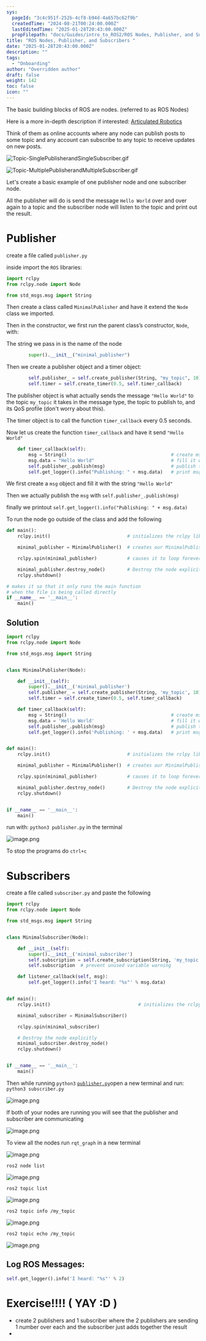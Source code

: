```yaml
---
sys:
  pageId: "3c4c951f-252b-4cf8-b94d-4a657bc62f9b"
  createdTime: "2024-08-21T00:24:00.000Z"
  lastEditedTime: "2025-01-28T20:43:00.000Z"
  propFilepath: "docs/Guides/intro_to_ROS2/ROS Nodes, Publisher, and Subscribers .md"
title: "ROS Nodes, Publisher, and Subscribers "
date: "2025-01-28T20:43:00.000Z"
description: ""
tags:
  - "Onboarding"
author: "Overridden author"
draft: false
weight: 142
toc: false
icon: ""
---
```


The basic building blocks of ROS are nodes. (referred to as ROS Nodes)

Here is a more in-depth description if interested: [Articulated Robotics](https://articulatedrobotics.xyz/tutorials/ready-for-ros/ros-overview#2-nodes)

Think of them as online accounts where any node can publish posts to some topic and any account can subscribe to any topic to receive updates on new posts.

![Topic-SinglePublisherandSingleSubscriber.gif](https://docs.ros.org/en/humble/_images/Topic-SinglePublisherandSingleSubscriber.gif)

![Topic-MultiplePublisherandMultipleSubscriber.gif](https://docs.ros.org/en/humble/_images/Topic-MultiplePublisherandMultipleSubscriber.gif)

Let's create a basic example of one publisher node and one subscriber node.

All the publisher will do is send the message `Hello World` over and over again to a topic and the subscriber node will listen to the topic and print out the result.

# Publisher

create a file called `publisher.py` 

inside import the `ROS` libraries:

```python
import rclpy
from rclpy.node import Node

from std_msgs.msg import String
```

Then create a class called `MinimalPublisher` and have it extend the `Node` class we imported.

Then in the constructor, we first run the parent class’s constructor, `Node`, with:

The string we pass in is the name of the node

```python
        super().__init__("minimal_publisher")
```

Then we create a publisher object and a timer object:

```python
        self.publisher_ = self.create_publisher(String, "my_topic", 10)
        self.timer = self.create_timer(0.5, self.timer_callback)
```

The publisher object is what actually sends the message `"Hello World"` to the topic `my_topic` it takes in the message type, the topic to publish to, and its QoS profile (don't worry about this).

The timer object is to call the function `timer_callback` every 0.5 seconds.

Now let us create the function `timer_callback` and have it send `"Hello World"`

```python
    def timer_callback(self):
        msg = String()                                      # create msg object
        msg.data = "Hello World"                            # fill it with data
        self.publisher_.publish(msg)                        # publish the message
        self.get_logger().info("Publishing: " + msg.data)   # print msg
```

We first create a `msg` object and fill it with the string `"Hello World"`

Then we actually publish the `msg` with `self.publisher_.publish(msg)`

finally we printout `self.get_logger().info("Publishing: " + msg.data)`

To run the node go outside of the class and add the following

```python
def main():
    rclpy.init()                            # initializes the rclpy library

    minimal_publisher = MinimalPublisher()  # creates our MinimalPublisher object

    rclpy.spin(minimal_publisher)           # causes it to loop forever

    minimal_publisher.destroy_node()        # Destroy the node explicitly
    rclpy.shutdown()

# makes it so that it only runs the main function
# when the file is being called directly
if __name__ == '__main__': 
    main()
```

## Solution

```python
import rclpy
from rclpy.node import Node

from std_msgs.msg import String


class MinimalPublisher(Node):

    def __init__(self):
        super().__init__('minimal_publisher')
        self.publisher_ = self.create_publisher(String, 'my_topic', 10)
        self.timer = self.create_timer(0.5, self.timer_callback)

    def timer_callback(self):
        msg = String()                                      # create msg object
        msg.data = 'Hello World'                            # fill it with data
        self.publisher_.publish(msg)                        # publish the message
        self.get_logger().info('Publishing: ' + msg.data)   # print msg


def main():
    rclpy.init()                            # initializes the rclpy library

    minimal_publisher = MinimalPublisher()  # creates our MinimalPublisher object

    rclpy.spin(minimal_publisher)           # causes it to loop forever

    minimal_publisher.destroy_node()        # Destroy the node explicitly
    rclpy.shutdown()


if __name__ == '__main__':
    main()
```

run with: `python3 publisher.py` in the terminal

![image.png](https://prod-files-secure.s3.us-west-2.amazonaws.com/d518164a-d88e-44d1-a4ee-3adb3bd8bce0/9214accb-ad5b-44f1-a31c-b3167c59138b/image.png?X-Amz-Algorithm=AWS4-HMAC-SHA256&X-Amz-Content-Sha256=UNSIGNED-PAYLOAD&X-Amz-Credential=ASIAZI2LB466WZYOJRV2%2F20250321%2Fus-west-2%2Fs3%2Faws4_request&X-Amz-Date=20250321T210712Z&X-Amz-Expires=3600&X-Amz-Security-Token=IQoJb3JpZ2luX2VjEFUaCXVzLXdlc3QtMiJGMEQCIDTBCd%2FaLDHXMGYu0YM79wALBloUt8v%2BQRsB2%2F4DZ4zQAiAwquGliiSKSBKr2rNsg8Xm0EMlNtivjaUJEfzLVU4TMCqIBAit%2F%2F%2F%2F%2F%2F%2F%2F%2F%2F8BEAAaDDYzNzQyMzE4MzgwNSIMHTK4g2nLnhiS0LQYKtwDswB2QhHZfY0uu%2B4IwkwBC10bMb6abN%2FEer7NEymJxfht9dksxHW4zPxAdYAvTCXQVdNMWPAsPsMu0jdhnGAQTjKcW%2BpY00rSj7SGCGz4SAvbgIZEKZ%2BAy7bOC926MBge4l4lkihaNRvHNJxWNIgGoTy7JXK%2FYa7Giy9Pzi9GJJEn44EDPw1dKIwR0%2FVDTflD7nEmwEgovxdkIFgUk4cGp9E6RnKa1znV5Wk2A6XmxjtpJC2u65oc%2FRdCHVJJO%2BxzFSfNkVs%2Bj3zW8gz8KxO%2FmPCK0tVfa9x%2Bf5OzNYNM4LQ1V2vR%2BY%2FSy%2BR6u9F8mi0yBW7z4%2FeI8upsXivDozsUKofWRR8rUc7JLl%2BkfEZUA6aKt%2FmHWoUw9KhIJcgS1iMVyP829hF%2BaMZA65YXuaWdVhIGUyIC1GfGvnDyVJwNmXFMu%2BbEKjG1TrQDclqLy8Aec5pK%2FEPyFiTJu9oJeuI5sHROdcAbxlkYlgwC88OBI1iYxuBoRiZEuKLkpADnXPlvr6n9%2FhFdBPsIRYt4rXqaJE9IF%2F0aJ0HyF0QAHlPEEgAelwD2juN1cFQGzlrf6sbHFGIN2ht5XX9yqvAl%2Fmv%2B8UcGYy6xiqgyh99VH5%2F6pTH78fItfZnZKS0Q46cw4ZP3vgY6pgEJGH5rh77UWUmhdUmp9lgzdGqOGTkv8nzMtnKRqinyZmEedjCBcJ1UAebsFXFdNnqCvoP8W47eTuzHNJgyN8F1qs5a3WwPPY9zrTsMZpvZPGVk%2FWIhnNTKISNnIdhj8xiYBF%2FJEQ219gS8JDw81Vq3mCa0xA4P3so2eDazJ9wWSg%2FPUsJ%2FVIo7gXZkaoLAXpBoIEWfFqSHFEUJ2LoTOjrwa9Vfpylk&X-Amz-Signature=3984bd9a9dc0108d3721fa9521e0ed25e6a3b606478f7f131a13f22d8043981a&X-Amz-SignedHeaders=host&x-id=GetObject)

To stop the programs do `ctrl+c`

# Subscribers

create a file called `subscriber.py` and paste the following

```python
import rclpy
from rclpy.node import Node

from std_msgs.msg import String


class MinimalSubscriber(Node):

    def __init__(self):
        super().__init__('minimal_subscriber')
        self.subscription = self.create_subscription(String, 'my_topic', self.listener_callback, 10)
        self.subscription  # prevent unused variable warning

    def listener_callback(self, msg):
        self.get_logger().info('I heard: "%s"' % msg.data)


def main():
    rclpy.init()                                # initializes the rclpy library

    minimal_subscriber = MinimalSubscriber()

    rclpy.spin(minimal_subscriber)

    # Destroy the node explicitly
    minimal_subscriber.destroy_node()
    rclpy.shutdown()


if __name__ == '__main__':
    main()
```

Then while running `python3` [`publisher.py`](http://publisher.py/)open a new terminal and run: `python3 subscriber.py` 

![image.png](https://prod-files-secure.s3.us-west-2.amazonaws.com/d518164a-d88e-44d1-a4ee-3adb3bd8bce0/611fccf2-c738-4dbd-94e9-98f209092866/image.png?X-Amz-Algorithm=AWS4-HMAC-SHA256&X-Amz-Content-Sha256=UNSIGNED-PAYLOAD&X-Amz-Credential=ASIAZI2LB466WZYOJRV2%2F20250321%2Fus-west-2%2Fs3%2Faws4_request&X-Amz-Date=20250321T210712Z&X-Amz-Expires=3600&X-Amz-Security-Token=IQoJb3JpZ2luX2VjEFUaCXVzLXdlc3QtMiJGMEQCIDTBCd%2FaLDHXMGYu0YM79wALBloUt8v%2BQRsB2%2F4DZ4zQAiAwquGliiSKSBKr2rNsg8Xm0EMlNtivjaUJEfzLVU4TMCqIBAit%2F%2F%2F%2F%2F%2F%2F%2F%2F%2F8BEAAaDDYzNzQyMzE4MzgwNSIMHTK4g2nLnhiS0LQYKtwDswB2QhHZfY0uu%2B4IwkwBC10bMb6abN%2FEer7NEymJxfht9dksxHW4zPxAdYAvTCXQVdNMWPAsPsMu0jdhnGAQTjKcW%2BpY00rSj7SGCGz4SAvbgIZEKZ%2BAy7bOC926MBge4l4lkihaNRvHNJxWNIgGoTy7JXK%2FYa7Giy9Pzi9GJJEn44EDPw1dKIwR0%2FVDTflD7nEmwEgovxdkIFgUk4cGp9E6RnKa1znV5Wk2A6XmxjtpJC2u65oc%2FRdCHVJJO%2BxzFSfNkVs%2Bj3zW8gz8KxO%2FmPCK0tVfa9x%2Bf5OzNYNM4LQ1V2vR%2BY%2FSy%2BR6u9F8mi0yBW7z4%2FeI8upsXivDozsUKofWRR8rUc7JLl%2BkfEZUA6aKt%2FmHWoUw9KhIJcgS1iMVyP829hF%2BaMZA65YXuaWdVhIGUyIC1GfGvnDyVJwNmXFMu%2BbEKjG1TrQDclqLy8Aec5pK%2FEPyFiTJu9oJeuI5sHROdcAbxlkYlgwC88OBI1iYxuBoRiZEuKLkpADnXPlvr6n9%2FhFdBPsIRYt4rXqaJE9IF%2F0aJ0HyF0QAHlPEEgAelwD2juN1cFQGzlrf6sbHFGIN2ht5XX9yqvAl%2Fmv%2B8UcGYy6xiqgyh99VH5%2F6pTH78fItfZnZKS0Q46cw4ZP3vgY6pgEJGH5rh77UWUmhdUmp9lgzdGqOGTkv8nzMtnKRqinyZmEedjCBcJ1UAebsFXFdNnqCvoP8W47eTuzHNJgyN8F1qs5a3WwPPY9zrTsMZpvZPGVk%2FWIhnNTKISNnIdhj8xiYBF%2FJEQ219gS8JDw81Vq3mCa0xA4P3so2eDazJ9wWSg%2FPUsJ%2FVIo7gXZkaoLAXpBoIEWfFqSHFEUJ2LoTOjrwa9Vfpylk&X-Amz-Signature=9520d9b614772d1cc024a48e994ab56520563dc0b2f1d6a2ce71f2ff5b31e967&X-Amz-SignedHeaders=host&x-id=GetObject)

If both of your nodes are running you will see that the publisher and subscriber are communicating

![image.png](https://prod-files-secure.s3.us-west-2.amazonaws.com/d518164a-d88e-44d1-a4ee-3adb3bd8bce0/eea428b5-1cf0-43bb-a30b-81cbaf6c5c78/image.png?X-Amz-Algorithm=AWS4-HMAC-SHA256&X-Amz-Content-Sha256=UNSIGNED-PAYLOAD&X-Amz-Credential=ASIAZI2LB466WZYOJRV2%2F20250321%2Fus-west-2%2Fs3%2Faws4_request&X-Amz-Date=20250321T210712Z&X-Amz-Expires=3600&X-Amz-Security-Token=IQoJb3JpZ2luX2VjEFUaCXVzLXdlc3QtMiJGMEQCIDTBCd%2FaLDHXMGYu0YM79wALBloUt8v%2BQRsB2%2F4DZ4zQAiAwquGliiSKSBKr2rNsg8Xm0EMlNtivjaUJEfzLVU4TMCqIBAit%2F%2F%2F%2F%2F%2F%2F%2F%2F%2F8BEAAaDDYzNzQyMzE4MzgwNSIMHTK4g2nLnhiS0LQYKtwDswB2QhHZfY0uu%2B4IwkwBC10bMb6abN%2FEer7NEymJxfht9dksxHW4zPxAdYAvTCXQVdNMWPAsPsMu0jdhnGAQTjKcW%2BpY00rSj7SGCGz4SAvbgIZEKZ%2BAy7bOC926MBge4l4lkihaNRvHNJxWNIgGoTy7JXK%2FYa7Giy9Pzi9GJJEn44EDPw1dKIwR0%2FVDTflD7nEmwEgovxdkIFgUk4cGp9E6RnKa1znV5Wk2A6XmxjtpJC2u65oc%2FRdCHVJJO%2BxzFSfNkVs%2Bj3zW8gz8KxO%2FmPCK0tVfa9x%2Bf5OzNYNM4LQ1V2vR%2BY%2FSy%2BR6u9F8mi0yBW7z4%2FeI8upsXivDozsUKofWRR8rUc7JLl%2BkfEZUA6aKt%2FmHWoUw9KhIJcgS1iMVyP829hF%2BaMZA65YXuaWdVhIGUyIC1GfGvnDyVJwNmXFMu%2BbEKjG1TrQDclqLy8Aec5pK%2FEPyFiTJu9oJeuI5sHROdcAbxlkYlgwC88OBI1iYxuBoRiZEuKLkpADnXPlvr6n9%2FhFdBPsIRYt4rXqaJE9IF%2F0aJ0HyF0QAHlPEEgAelwD2juN1cFQGzlrf6sbHFGIN2ht5XX9yqvAl%2Fmv%2B8UcGYy6xiqgyh99VH5%2F6pTH78fItfZnZKS0Q46cw4ZP3vgY6pgEJGH5rh77UWUmhdUmp9lgzdGqOGTkv8nzMtnKRqinyZmEedjCBcJ1UAebsFXFdNnqCvoP8W47eTuzHNJgyN8F1qs5a3WwPPY9zrTsMZpvZPGVk%2FWIhnNTKISNnIdhj8xiYBF%2FJEQ219gS8JDw81Vq3mCa0xA4P3so2eDazJ9wWSg%2FPUsJ%2FVIo7gXZkaoLAXpBoIEWfFqSHFEUJ2LoTOjrwa9Vfpylk&X-Amz-Signature=b296b939c61ce2b0c9e12ea07eb7abe40134c3cd13ec9b06f384a1be66307ee6&X-Amz-SignedHeaders=host&x-id=GetObject)

To view all the nodes run `rqt_graph` in a new terminal

![image.png](https://prod-files-secure.s3.us-west-2.amazonaws.com/d518164a-d88e-44d1-a4ee-3adb3bd8bce0/1d98e964-4318-4d62-b5c4-8c8f78368598/image.png?X-Amz-Algorithm=AWS4-HMAC-SHA256&X-Amz-Content-Sha256=UNSIGNED-PAYLOAD&X-Amz-Credential=ASIAZI2LB466WZYOJRV2%2F20250321%2Fus-west-2%2Fs3%2Faws4_request&X-Amz-Date=20250321T210712Z&X-Amz-Expires=3600&X-Amz-Security-Token=IQoJb3JpZ2luX2VjEFUaCXVzLXdlc3QtMiJGMEQCIDTBCd%2FaLDHXMGYu0YM79wALBloUt8v%2BQRsB2%2F4DZ4zQAiAwquGliiSKSBKr2rNsg8Xm0EMlNtivjaUJEfzLVU4TMCqIBAit%2F%2F%2F%2F%2F%2F%2F%2F%2F%2F8BEAAaDDYzNzQyMzE4MzgwNSIMHTK4g2nLnhiS0LQYKtwDswB2QhHZfY0uu%2B4IwkwBC10bMb6abN%2FEer7NEymJxfht9dksxHW4zPxAdYAvTCXQVdNMWPAsPsMu0jdhnGAQTjKcW%2BpY00rSj7SGCGz4SAvbgIZEKZ%2BAy7bOC926MBge4l4lkihaNRvHNJxWNIgGoTy7JXK%2FYa7Giy9Pzi9GJJEn44EDPw1dKIwR0%2FVDTflD7nEmwEgovxdkIFgUk4cGp9E6RnKa1znV5Wk2A6XmxjtpJC2u65oc%2FRdCHVJJO%2BxzFSfNkVs%2Bj3zW8gz8KxO%2FmPCK0tVfa9x%2Bf5OzNYNM4LQ1V2vR%2BY%2FSy%2BR6u9F8mi0yBW7z4%2FeI8upsXivDozsUKofWRR8rUc7JLl%2BkfEZUA6aKt%2FmHWoUw9KhIJcgS1iMVyP829hF%2BaMZA65YXuaWdVhIGUyIC1GfGvnDyVJwNmXFMu%2BbEKjG1TrQDclqLy8Aec5pK%2FEPyFiTJu9oJeuI5sHROdcAbxlkYlgwC88OBI1iYxuBoRiZEuKLkpADnXPlvr6n9%2FhFdBPsIRYt4rXqaJE9IF%2F0aJ0HyF0QAHlPEEgAelwD2juN1cFQGzlrf6sbHFGIN2ht5XX9yqvAl%2Fmv%2B8UcGYy6xiqgyh99VH5%2F6pTH78fItfZnZKS0Q46cw4ZP3vgY6pgEJGH5rh77UWUmhdUmp9lgzdGqOGTkv8nzMtnKRqinyZmEedjCBcJ1UAebsFXFdNnqCvoP8W47eTuzHNJgyN8F1qs5a3WwPPY9zrTsMZpvZPGVk%2FWIhnNTKISNnIdhj8xiYBF%2FJEQ219gS8JDw81Vq3mCa0xA4P3so2eDazJ9wWSg%2FPUsJ%2FVIo7gXZkaoLAXpBoIEWfFqSHFEUJ2LoTOjrwa9Vfpylk&X-Amz-Signature=67978566fbc6dd9deffe3d309d156356ef1af15a48e093813b5adf3bed8e8473&X-Amz-SignedHeaders=host&x-id=GetObject)

`ros2 node list`

![image.png](https://prod-files-secure.s3.us-west-2.amazonaws.com/d518164a-d88e-44d1-a4ee-3adb3bd8bce0/680ac8cf-e6d9-4164-9ece-5b9a6fccffee/image.png?X-Amz-Algorithm=AWS4-HMAC-SHA256&X-Amz-Content-Sha256=UNSIGNED-PAYLOAD&X-Amz-Credential=ASIAZI2LB466WZYOJRV2%2F20250321%2Fus-west-2%2Fs3%2Faws4_request&X-Amz-Date=20250321T210712Z&X-Amz-Expires=3600&X-Amz-Security-Token=IQoJb3JpZ2luX2VjEFUaCXVzLXdlc3QtMiJGMEQCIDTBCd%2FaLDHXMGYu0YM79wALBloUt8v%2BQRsB2%2F4DZ4zQAiAwquGliiSKSBKr2rNsg8Xm0EMlNtivjaUJEfzLVU4TMCqIBAit%2F%2F%2F%2F%2F%2F%2F%2F%2F%2F8BEAAaDDYzNzQyMzE4MzgwNSIMHTK4g2nLnhiS0LQYKtwDswB2QhHZfY0uu%2B4IwkwBC10bMb6abN%2FEer7NEymJxfht9dksxHW4zPxAdYAvTCXQVdNMWPAsPsMu0jdhnGAQTjKcW%2BpY00rSj7SGCGz4SAvbgIZEKZ%2BAy7bOC926MBge4l4lkihaNRvHNJxWNIgGoTy7JXK%2FYa7Giy9Pzi9GJJEn44EDPw1dKIwR0%2FVDTflD7nEmwEgovxdkIFgUk4cGp9E6RnKa1znV5Wk2A6XmxjtpJC2u65oc%2FRdCHVJJO%2BxzFSfNkVs%2Bj3zW8gz8KxO%2FmPCK0tVfa9x%2Bf5OzNYNM4LQ1V2vR%2BY%2FSy%2BR6u9F8mi0yBW7z4%2FeI8upsXivDozsUKofWRR8rUc7JLl%2BkfEZUA6aKt%2FmHWoUw9KhIJcgS1iMVyP829hF%2BaMZA65YXuaWdVhIGUyIC1GfGvnDyVJwNmXFMu%2BbEKjG1TrQDclqLy8Aec5pK%2FEPyFiTJu9oJeuI5sHROdcAbxlkYlgwC88OBI1iYxuBoRiZEuKLkpADnXPlvr6n9%2FhFdBPsIRYt4rXqaJE9IF%2F0aJ0HyF0QAHlPEEgAelwD2juN1cFQGzlrf6sbHFGIN2ht5XX9yqvAl%2Fmv%2B8UcGYy6xiqgyh99VH5%2F6pTH78fItfZnZKS0Q46cw4ZP3vgY6pgEJGH5rh77UWUmhdUmp9lgzdGqOGTkv8nzMtnKRqinyZmEedjCBcJ1UAebsFXFdNnqCvoP8W47eTuzHNJgyN8F1qs5a3WwPPY9zrTsMZpvZPGVk%2FWIhnNTKISNnIdhj8xiYBF%2FJEQ219gS8JDw81Vq3mCa0xA4P3so2eDazJ9wWSg%2FPUsJ%2FVIo7gXZkaoLAXpBoIEWfFqSHFEUJ2LoTOjrwa9Vfpylk&X-Amz-Signature=576c70cd5f99d1bda8ac6dbb4c855b74d8516a77a6b772a52633049a45c65e74&X-Amz-SignedHeaders=host&x-id=GetObject)

`ros2 topic list`

![image.png](https://prod-files-secure.s3.us-west-2.amazonaws.com/d518164a-d88e-44d1-a4ee-3adb3bd8bce0/eee2ebe1-27ef-4a4a-96fb-2ca54126fb29/image.png?X-Amz-Algorithm=AWS4-HMAC-SHA256&X-Amz-Content-Sha256=UNSIGNED-PAYLOAD&X-Amz-Credential=ASIAZI2LB466WZYOJRV2%2F20250321%2Fus-west-2%2Fs3%2Faws4_request&X-Amz-Date=20250321T210712Z&X-Amz-Expires=3600&X-Amz-Security-Token=IQoJb3JpZ2luX2VjEFUaCXVzLXdlc3QtMiJGMEQCIDTBCd%2FaLDHXMGYu0YM79wALBloUt8v%2BQRsB2%2F4DZ4zQAiAwquGliiSKSBKr2rNsg8Xm0EMlNtivjaUJEfzLVU4TMCqIBAit%2F%2F%2F%2F%2F%2F%2F%2F%2F%2F8BEAAaDDYzNzQyMzE4MzgwNSIMHTK4g2nLnhiS0LQYKtwDswB2QhHZfY0uu%2B4IwkwBC10bMb6abN%2FEer7NEymJxfht9dksxHW4zPxAdYAvTCXQVdNMWPAsPsMu0jdhnGAQTjKcW%2BpY00rSj7SGCGz4SAvbgIZEKZ%2BAy7bOC926MBge4l4lkihaNRvHNJxWNIgGoTy7JXK%2FYa7Giy9Pzi9GJJEn44EDPw1dKIwR0%2FVDTflD7nEmwEgovxdkIFgUk4cGp9E6RnKa1znV5Wk2A6XmxjtpJC2u65oc%2FRdCHVJJO%2BxzFSfNkVs%2Bj3zW8gz8KxO%2FmPCK0tVfa9x%2Bf5OzNYNM4LQ1V2vR%2BY%2FSy%2BR6u9F8mi0yBW7z4%2FeI8upsXivDozsUKofWRR8rUc7JLl%2BkfEZUA6aKt%2FmHWoUw9KhIJcgS1iMVyP829hF%2BaMZA65YXuaWdVhIGUyIC1GfGvnDyVJwNmXFMu%2BbEKjG1TrQDclqLy8Aec5pK%2FEPyFiTJu9oJeuI5sHROdcAbxlkYlgwC88OBI1iYxuBoRiZEuKLkpADnXPlvr6n9%2FhFdBPsIRYt4rXqaJE9IF%2F0aJ0HyF0QAHlPEEgAelwD2juN1cFQGzlrf6sbHFGIN2ht5XX9yqvAl%2Fmv%2B8UcGYy6xiqgyh99VH5%2F6pTH78fItfZnZKS0Q46cw4ZP3vgY6pgEJGH5rh77UWUmhdUmp9lgzdGqOGTkv8nzMtnKRqinyZmEedjCBcJ1UAebsFXFdNnqCvoP8W47eTuzHNJgyN8F1qs5a3WwPPY9zrTsMZpvZPGVk%2FWIhnNTKISNnIdhj8xiYBF%2FJEQ219gS8JDw81Vq3mCa0xA4P3so2eDazJ9wWSg%2FPUsJ%2FVIo7gXZkaoLAXpBoIEWfFqSHFEUJ2LoTOjrwa9Vfpylk&X-Amz-Signature=98287a4dfb2b62659f256abe791f6b6ef7583480cf913f252b166b84005e3b8d&X-Amz-SignedHeaders=host&x-id=GetObject)

`ros2 topic info /my_topic`

![image.png](https://prod-files-secure.s3.us-west-2.amazonaws.com/d518164a-d88e-44d1-a4ee-3adb3bd8bce0/6288ef12-cb9e-406f-b9eb-65feed3a9011/image.png?X-Amz-Algorithm=AWS4-HMAC-SHA256&X-Amz-Content-Sha256=UNSIGNED-PAYLOAD&X-Amz-Credential=ASIAZI2LB466WZYOJRV2%2F20250321%2Fus-west-2%2Fs3%2Faws4_request&X-Amz-Date=20250321T210712Z&X-Amz-Expires=3600&X-Amz-Security-Token=IQoJb3JpZ2luX2VjEFUaCXVzLXdlc3QtMiJGMEQCIDTBCd%2FaLDHXMGYu0YM79wALBloUt8v%2BQRsB2%2F4DZ4zQAiAwquGliiSKSBKr2rNsg8Xm0EMlNtivjaUJEfzLVU4TMCqIBAit%2F%2F%2F%2F%2F%2F%2F%2F%2F%2F8BEAAaDDYzNzQyMzE4MzgwNSIMHTK4g2nLnhiS0LQYKtwDswB2QhHZfY0uu%2B4IwkwBC10bMb6abN%2FEer7NEymJxfht9dksxHW4zPxAdYAvTCXQVdNMWPAsPsMu0jdhnGAQTjKcW%2BpY00rSj7SGCGz4SAvbgIZEKZ%2BAy7bOC926MBge4l4lkihaNRvHNJxWNIgGoTy7JXK%2FYa7Giy9Pzi9GJJEn44EDPw1dKIwR0%2FVDTflD7nEmwEgovxdkIFgUk4cGp9E6RnKa1znV5Wk2A6XmxjtpJC2u65oc%2FRdCHVJJO%2BxzFSfNkVs%2Bj3zW8gz8KxO%2FmPCK0tVfa9x%2Bf5OzNYNM4LQ1V2vR%2BY%2FSy%2BR6u9F8mi0yBW7z4%2FeI8upsXivDozsUKofWRR8rUc7JLl%2BkfEZUA6aKt%2FmHWoUw9KhIJcgS1iMVyP829hF%2BaMZA65YXuaWdVhIGUyIC1GfGvnDyVJwNmXFMu%2BbEKjG1TrQDclqLy8Aec5pK%2FEPyFiTJu9oJeuI5sHROdcAbxlkYlgwC88OBI1iYxuBoRiZEuKLkpADnXPlvr6n9%2FhFdBPsIRYt4rXqaJE9IF%2F0aJ0HyF0QAHlPEEgAelwD2juN1cFQGzlrf6sbHFGIN2ht5XX9yqvAl%2Fmv%2B8UcGYy6xiqgyh99VH5%2F6pTH78fItfZnZKS0Q46cw4ZP3vgY6pgEJGH5rh77UWUmhdUmp9lgzdGqOGTkv8nzMtnKRqinyZmEedjCBcJ1UAebsFXFdNnqCvoP8W47eTuzHNJgyN8F1qs5a3WwPPY9zrTsMZpvZPGVk%2FWIhnNTKISNnIdhj8xiYBF%2FJEQ219gS8JDw81Vq3mCa0xA4P3so2eDazJ9wWSg%2FPUsJ%2FVIo7gXZkaoLAXpBoIEWfFqSHFEUJ2LoTOjrwa9Vfpylk&X-Amz-Signature=75ae17d6237b46605ef94df68a4f3c5ac4dd3fb5d37e7988e19188f7c37cfdb1&X-Amz-SignedHeaders=host&x-id=GetObject)

`ros2 topic echo /my_topic`

![image.png](https://prod-files-secure.s3.us-west-2.amazonaws.com/d518164a-d88e-44d1-a4ee-3adb3bd8bce0/0a6fcb4d-422d-4a6c-a803-749ef4adf2c6/image.png?X-Amz-Algorithm=AWS4-HMAC-SHA256&X-Amz-Content-Sha256=UNSIGNED-PAYLOAD&X-Amz-Credential=ASIAZI2LB466WZYOJRV2%2F20250321%2Fus-west-2%2Fs3%2Faws4_request&X-Amz-Date=20250321T210712Z&X-Amz-Expires=3600&X-Amz-Security-Token=IQoJb3JpZ2luX2VjEFUaCXVzLXdlc3QtMiJGMEQCIDTBCd%2FaLDHXMGYu0YM79wALBloUt8v%2BQRsB2%2F4DZ4zQAiAwquGliiSKSBKr2rNsg8Xm0EMlNtivjaUJEfzLVU4TMCqIBAit%2F%2F%2F%2F%2F%2F%2F%2F%2F%2F8BEAAaDDYzNzQyMzE4MzgwNSIMHTK4g2nLnhiS0LQYKtwDswB2QhHZfY0uu%2B4IwkwBC10bMb6abN%2FEer7NEymJxfht9dksxHW4zPxAdYAvTCXQVdNMWPAsPsMu0jdhnGAQTjKcW%2BpY00rSj7SGCGz4SAvbgIZEKZ%2BAy7bOC926MBge4l4lkihaNRvHNJxWNIgGoTy7JXK%2FYa7Giy9Pzi9GJJEn44EDPw1dKIwR0%2FVDTflD7nEmwEgovxdkIFgUk4cGp9E6RnKa1znV5Wk2A6XmxjtpJC2u65oc%2FRdCHVJJO%2BxzFSfNkVs%2Bj3zW8gz8KxO%2FmPCK0tVfa9x%2Bf5OzNYNM4LQ1V2vR%2BY%2FSy%2BR6u9F8mi0yBW7z4%2FeI8upsXivDozsUKofWRR8rUc7JLl%2BkfEZUA6aKt%2FmHWoUw9KhIJcgS1iMVyP829hF%2BaMZA65YXuaWdVhIGUyIC1GfGvnDyVJwNmXFMu%2BbEKjG1TrQDclqLy8Aec5pK%2FEPyFiTJu9oJeuI5sHROdcAbxlkYlgwC88OBI1iYxuBoRiZEuKLkpADnXPlvr6n9%2FhFdBPsIRYt4rXqaJE9IF%2F0aJ0HyF0QAHlPEEgAelwD2juN1cFQGzlrf6sbHFGIN2ht5XX9yqvAl%2Fmv%2B8UcGYy6xiqgyh99VH5%2F6pTH78fItfZnZKS0Q46cw4ZP3vgY6pgEJGH5rh77UWUmhdUmp9lgzdGqOGTkv8nzMtnKRqinyZmEedjCBcJ1UAebsFXFdNnqCvoP8W47eTuzHNJgyN8F1qs5a3WwPPY9zrTsMZpvZPGVk%2FWIhnNTKISNnIdhj8xiYBF%2FJEQ219gS8JDw81Vq3mCa0xA4P3so2eDazJ9wWSg%2FPUsJ%2FVIo7gXZkaoLAXpBoIEWfFqSHFEUJ2LoTOjrwa9Vfpylk&X-Amz-Signature=ae5e3d116643ec841938215c3cb4ba4514d7677a66e0a1881656217f314b184e&X-Amz-SignedHeaders=host&x-id=GetObject)

## Log ROS Messages:

```python
self.get_logger().info('I heard: "%s"' % 2)
```

# Exercise!!!! ( YAY :D )

- create 2 publishers and 1 subscriber where the 2 publishers are sending 1 number over each and the subscriber just adds together the result
- 
